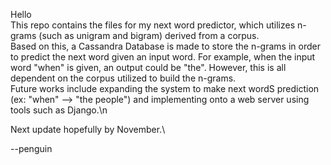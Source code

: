 Hello\
This repo contains the files for my next word predictor, which utilizes n-grams (such as unigram and bigram) derived from a corpus.\
Based on this, a Cassandra Database is made to store the n-grams in order to predict the next word given an input word. For example, when the input word "when" is given, an output could be "the". However, this is all dependent on the corpus utilized to build the n-grams.\
Future works include expanding the system to make next wordS prediction (ex: "when" --> "the people") and implementing onto a web server using tools such as Django.\n

Next update hopefully by November.\

--penguin
